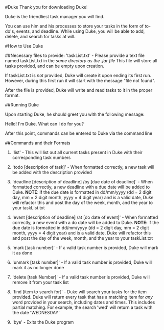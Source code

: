 #Duke
Thank you for downloading Duke!

Duke is the friendliest task manager you will find.

You can use him and his processes to store your tasks in the form of to-do's, events, and deadline. While using Duke, you will be
able to add, delete, and search for tasks at will.

#How to Use Duke

##Necessary files to provide:
'taskList.txt' - Please provide a text file named taskList.txt in the *same directory as the .jar file*
This file will store all tasks provided, and can be empty upon creation.

If taskList.txt is *not* provided, Duke will create it upon ending its first run. However, during this first
run it will start with the message "file not found".

After the file is provided, Duke will write and read tasks to it in the proper format.

##Running Duke

Upon starting Duke, he should greet you with the following message:

Hello! I'm Duke. What can I do for you?

After this point, commands can be entered to Duke via the command line

##Commands and their Formats

1) 'list' - This will list out all current tasks present in Duke with their corresponding task numbers

2) 'todo [description of task]' - When formatted correctly, a new task will be added with the description provided

3) 'deadline [description of deadline] /by [due date of deadline]' - When formatted correctly, a new deadline with a due date will
be added to Duke. **NOTE**: if the due date is formatted in dd/mm/yyyy (dd = 2 digit day, mm = 2 digit month, yyyy = 4 digit
year) and is a valid date, Duke will refactor this and post the day of the week, month, and the year to your taskList.txt

4) 'event [description of deadline] /at [do date of event]' - When formatted correctly, a new event with a do date will
be added to Duke. **NOTE**: if the due date is formatted in dd/mm/yyyy (dd = 2 digit day, mm = 2 digit month, yyyy = 4 digit
year) and is a valid date, Duke will refactor this and post the day of the week, month, and the year to your taskList.txt

5) 'mark [task number]' - If a valid task number is provided, Duke will mark it as done

6) 'unmark [task number]' - If a valid task number is provided, Duke will mark it as no longer done

7) 'delete [task Number]' - If a valid task number is provided, Duke will remove it from your task list

8) 'find [item to search for]' - Duke will search your tasks for the item provided. Duke will return every task that has a matching
item for *any* word provided in your search, including dates and times. This includes partial matching. For example,
the search 'wed' will return a task with the date 'WEDNESDAY'

10) 'bye' - Exits the Duke program



